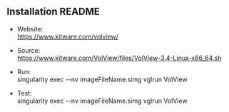 ## Installation README

* Website:  
            https://www.kitware.com/volview/
* Source:   
            https://www.kitware.com/VolView/files/VolView-3.4-Linux-x86_64.sh

* Run:      
            singularity exec --nv imageFileName.simg vglrun VolView

* Test:     
            singularity exec --nv imageFileName.simg vglrun VolView
